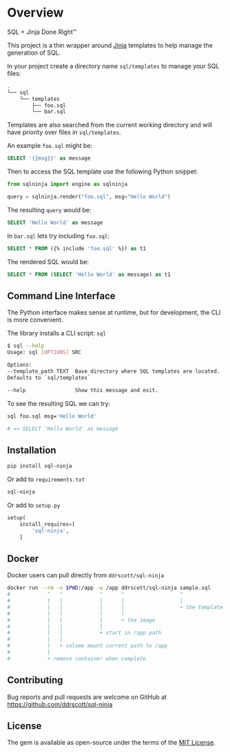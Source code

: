 # Overview

SQL + Jinja Done Right™

This project is a thin wrapper around [Jinja](https://jinja.palletsprojects.com/) templates to help
manage the generation of SQL.

In your project create a directory name `sql/templates` to manage your SQL files:

```sh
.
└── sql
    └── templates
        ├── foo.sql
        └── bar.sql
```

Templates are also searched from the current working directory and will have priority over
files in `sql/templates`.

An example `foo.sql` might be:

```sql
SELECT '{{msg}}' as message
```

Then to access the SQL template use the following Python snippet:

```python
from sqlninja import engine as sqlninja

query = sqlninja.render("foo.sql", msg="Hello World")
```

The resulting `query` would be:
```sql
SELECT 'Hello World' as message
```

In `bar.sql` lets try including `foo.sql`:

```sql
SELECT * FROM ({% include 'foo.sql' %}) as t1
```

The rendered SQL would be:
```sql
SELECT * FROM (SELECT 'Hello World' as message) as t1
```

## Command Line Interface

The Python interface makes sense at runtime, but for development, the CLI is more convenient.

The library installs a CLI script: `sql`

```sh
$ sql --help
Usage: sql [OPTIONS] SRC

Options:
--template_path TEXT  Base directory where SQL templates are located.
Defaults to `sql/templates`

--help                Show this message and exit.
```

To see the resulting SQL we can try:

```sh
sql foo.sql msg='Hello World'

# => SELECT 'Hello World' as message
```

## Installation

```sh
pip install sql-ninja
```

Or add to `requirements.txt`

```txt
sql-ninja
```

Or add to `setup.py`

```python
setup(
    install_requires=[
        'sql-ninja',
    ]
```

## Docker

Docker users can pull directly from `ddrscott/sql-ninja`

```sh
docker run --rm -v $PWD:/app -w /app ddrscott/sql-ninja sample.sql
#            ^   ^            ^      ^                  ^
#            |   |            |      |                  |
#            |   |            |      |                  + the template
#            |   |            |      |
#            |   |            |      + the image
#            |   |            |
#            |   |            + start in /app path
#            |   |            
#            |   + volume mount current path to /app
#            |
#            + remove container when complete
```

## Contributing

Bug reports and pull requests are welcome on GitHub at
https://github.com/ddrscott/sql-ninja


## License

The gem is available as open-source under the terms of the [MIT License](http://opensource.org/licenses/MIT).
